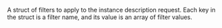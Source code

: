 A struct of filters to apply to the instance description request. Each key in the struct is a filter name, and its value is an array of filter values.